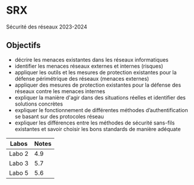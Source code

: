 # SRX
Sécurité des réseaux 2023-2024
## Objectifs 
- décrire les menaces existantes dans les réseaux informatiques
- identifier les menaces réseaux externes et internes (risques)
- appliquer les outils et les mesures de protection existantes pour la défense périmétrique des réseaux (menaces externes)
- appliquer des mesures de protection existantes pour la défense des réseaux contre les menaces internes
- expliquer la manière d'agir dans des situations réelles et identifier des solutions concrètes
- expliquer le fonctionnement de différentes méthodes d’authentification se basant sur des protocoles réseau
- expliquer les différences entre les méthodes de sécurité sans-fils existantes et savoir choisir les bons standards de manière adéquate

| Labos | Notes |
| ---- | ---- |
| Labo 2 | 4.9 |
| Labo 3 | 5.7 |
| Labo 5 | 5.6 |
